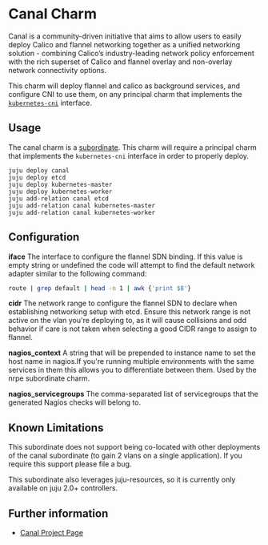 # Canal Charm

Canal is a community-driven initiative that aims to allow users to easily
deploy Calico and flannel networking together as a unified networking
solution - combining Calico’s industry-leading network policy enforcement with
the rich superset of Calico and flannel overlay and non-overlay network
connectivity options.

This charm will deploy flannel and calico as background services, and configure
CNI to use them, on any principal charm that implements the
[`kubernetes-cni`](https://github.com/juju-solutions/interface-kubernetes-cni)
interface.

## Usage

The canal charm is a
[subordinate](https://jujucharms.com/docs/stable/authors-subordinate-services).
This charm will require a principal charm that implements the `kubernetes-cni`
interface in order to properly deploy.

```
juju deploy canal
juju deploy etcd
juju deploy kubernetes-master
juju deploy kubernetes-worker
juju add-relation canal etcd
juju add-relation canal kubernetes-master
juju add-relation canal kubernetes-worker
```

## Configuration

**iface** The interface to configure the flannel SDN binding. If this value is
empty string or undefined the code will attempt to find the default network
adapter similar to the following command:  
```bash
route | grep default | head -n 1 | awk {'print $8'}
```

**cidr** The network range to configure the flannel SDN to declare when
establishing networking setup with etcd. Ensure this network range is not active
on the vlan you're deploying to, as it will cause collisions and odd behavior
if care is not taken when selecting a good CIDR range to assign to flannel.

**nagios_context** A string that will be prepended to instance name to set the
host name in nagios.If you're running multiple environments with the same
services in them this allows you to differentiate between them. Used by the
nrpe subordinate charm.

**nagios_servicegroups** The comma-separated list of servicegroups that the
generated Nagios checks will belong to.

## Known Limitations

This subordinate does not support being co-located with other deployments of
the canal subordinate (to gain 2 vlans on a single application). If you
require this support please file a bug.

This subordinate also leverages juju-resources, so it is currently only available
on juju 2.0+ controllers.


## Further information

- [Canal Project Page](https://github.com/projectcalico/canal)
